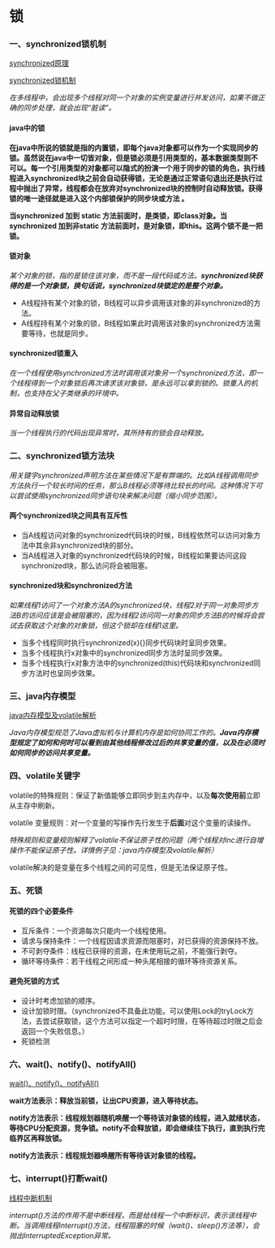 # 锁

### 一、synchronized锁机制
[synchronized原理](http://www.importnew.com/23511.html)

[synchronized锁机制](https://www.cnblogs.com/xrq730/p/4851350.html)

*在多线程中，会出现多个线程对同一个对象的实例变量进行并发访问，如果不做正确的同步处理，就会出现“脏读”。*

#### java中的锁

**在java中所说的锁就是指的内置锁，即每个java对象都可以作为一个实现同步的锁。虽然说在java中一切皆对象，但是锁必须是引用类型的，基本数据类型则不可以。每一个引用类型的对象都可以隐式的扮演一个用于同步的锁的角色，执行线程进入synchronized块之前会自动获得锁，无论是通过正常语句退出还是执行过程中抛出了异常，线程都会在放弃对synchronized块的控制时自动释放锁。获得锁的唯一途径就是进入这个内部锁保护的同步块或方法 。**

**当synchronized 加到 static 方法前面时，是类锁，即class对象。当synchronized 加到非static 方法前面时，是对象锁，即this。这两个锁不是一把锁。**

#### 锁对象
*某个对象的锁，指的是锁住该对象，而不是一段代码或方法。**synchronized块获得的是一个对象锁，换句话说，synchronized块锁定的是整个对象。***

* A线程持有某个对象的锁，B线程可以异步调用该对象的非synchronized的方法。
* A线程持有某个对象的锁，B线程如果此时调用该对象的synchronized方法需要等待，也就是同步。

#### synchronized锁重入
*在一个线程使用synchronized方法时调用该对象另一个synchronized方法，即一个线程得到一个对象锁后再次请求该对象锁，是永远可以拿到锁的。锁重入的机制，也支持在父子类继承的环境中。*

#### 异常自动释放锁
*当一个线程执行的代码出现异常时，其所持有的锁会自动释放。*

### 二、synchronized锁方法块
*用关键字synchronized声明方法在某些情况下是有弊端的。比如A线程调用同步方法执行一个较长时间的任务，那么B线程必须等待比较长的时间。这种情况下可以尝试使用synchronized同步语句块来解决问题（缩小同步范围）。*

#### 两个synchronized块之间具有互斥性
* 当A线程访问对象的synchronized代码块的时候，B线程依然可以访问对象方法中其余非synchronized块的部分。
* 当A线程进入对象的synchronized代码块的时候，B线程如果要访问这段synchronized块，那么访问将会被阻塞。

#### synchronized块和synchronized方法
*如果线程1访问了一个对象方法A的synchronized块，线程2对于同一对象同步方法B的访问应该是会被阻塞的，因为线程2访问同一对象的同步方法B的时候将会尝试去获取这个对象的对象锁，但这个锁却在线程1这里。*

* 当多个线程同时执行synchronized(x){}同步代码块时呈同步效果。
* 当多个线程执行x对象中的synchronized同步方法时呈同步效果。
* 当多个线程执行x对象方法中的synchronized(this)代码块和synchronized同步方法时也呈同步效果。

### 三、java内存模型
[java内存模型及volatile解析](https://www.cnblogs.com/dolphin0520/p/3920373.html)

*Java内存模型规范了Java虚拟机与计算机内存是如何协同工作的。**Java内存模型规定了如何和何时可以看到由其他线程修改过后的共享变量的值，以及在必须时如何同步的访问共享变量。***

### 四、volatile关键字
volatile的特殊规则：保证了新值能够立即同步到主内存中，以及**每次使用前**立即从主存中刷新。

volatile 变量规则：对一个变量的写操作先行发生于**后面**对这个变量的读操作。

*特殊规则和变量规则解释了volatile不保证原子性的问题（两个线程对inc进行自增操作不能保证原子性。详情例子见：java内存模型及volatile解析）*

volatile解决的是变量在多个线程之间的可见性，但是无法保证原子性。

### 五、死锁
#### 死锁的四个必要条件
* 互斥条件：一个资源每次只能内一个线程使用。
* 请求与保持条件：一个线程因请求资源而阻塞时，对已获得的资源保持不放。
* 不可剥夺条件：线程已获得的资源，在未使用玩之前，不能强行剥夺。
* 循环等待条件：若干线程之间形成一种头尾相接的循环等待资源关系。

#### 避免死锁的方式
* 设计时考虑加锁的顺序。
* 设计加锁时限。（synchronized不具备此功能。可以使用Lock的tryLock方法，去尝试获取锁，这个方法可以指定一个超时时限，在等待超过时限之后会返回一个失败信息。）
* 死锁检测

### 六、wait()、notify()、notifyAll()
[wait()、notify()、notifyAll()](https://www.cnblogs.com/xrq730/p/4853932.html)

**wait方法表示：释放当前锁，让出CPU资源，进入等待状态。**

**notify方法表示：线程规划器随机唤醒一个等待该对象锁的线程，进入就绪状态，等待CPU分配资源，竞争锁。notify不会释放锁，即会继续往下执行，直到执行完临界区再释放锁。**

**notify方法表示：线程规划器唤醒所有等待该对象锁的线程。**

### 七、interrupt()打断wait()
[线程中断机制](https://www.cnblogs.com/xrq730/p/4856361.html)

*interrupt()方法的作用不是中断线程，而是给线程一个中断标识，表示该线程中断。当调用线程interrupt()方法，线程阻塞的时候（wait()、sleep()方法等），会抛出InterruptedException异常。*
